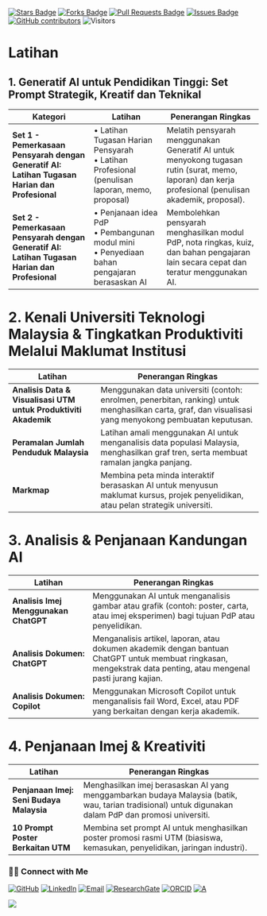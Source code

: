 <a href="https://github.com/drshahizan/short-course/stargazers"><img src="https://img.shields.io/github/stars/drshahizan/short-course" alt="Stars Badge"/></a>
<a href="https://github.com/drshahizan/short-course/network/members"><img src="https://img.shields.io/github/forks/drshahizan/short-course" alt="Forks Badge"/></a>
<a href="https://github.com/drshahizan/short-course/pulls"><img src="https://img.shields.io/github/issues-pr/drshahizan/short-course" alt="Pull Requests Badge"/></a>
<a href="https://github.com/drshahizan/short-course"><img src="https://img.shields.io/github/issues/drshahizan/short-course" alt="Issues Badge"/></a>
<a href="https://github.com/drshahizan/short-course/graphs/contributors"><img alt="GitHub contributors" src="https://img.shields.io/github/contributors/drshahizan/short-course?color=2b9348"></a>
![Visitors](https://api.visitorbadge.io/api/visitors?path=https%3A%2F%2Fgithub.com%2Fdrshahizan%2Fshort-course&labelColor=%23d9e3f0&countColor=%23697689&style=flat)

# Latihan

## 1. Generatif AI untuk Pendidikan Tinggi: Set Prompt Strategik, Kreatif dan Teknikal

| **Kategori** | **Latihan** | **Penerangan Ringkas** |
| --------------------------------------------------------------------------------------------- | --------------------------------------------------------------------------------------------------- | ----------------------------------------------------------------------------------------------------------------------------------------------------- |
| **Set 1 - Pemerkasaan Pensyarah dengan Generatif AI: Latihan Tugasan Harian dan Profesional** | • Latihan Tugasan Harian Pensyarah <br> • Latihan Profesional (penulisan laporan, memo, proposal)   | Melatih pensyarah menggunakan Generatif AI untuk menyokong tugasan rutin (surat, memo, laporan) dan kerja profesional (penulisan akademik, proposal). |
| **Set 2 - Pemerkasaan Pensyarah dengan Generatif AI: Latihan Tugasan Harian dan Profesional** | • Penjanaan idea PdP <br> • Pembangunan modul mini <br> • Penyediaan bahan pengajaran berasaskan AI | Membolehkan pensyarah menghasilkan modul PdP, nota ringkas, kuiz, dan bahan pengajaran lain secara cepat dan teratur menggunakan AI.                  |

# 2. Kenali Universiti Teknologi Malaysia & Tingkatkan Produktiviti Melalui Maklumat Institusi

| **Latihan**                                                     | **Penerangan Ringkas** |
| --------------------------------------------------------------- | ------------------------------------------------------------------------------------------------------------------------------------------------------- |
| **Analisis Data & Visualisasi UTM untuk Produktiviti Akademik** | Menggunakan data universiti (contoh: enrolmen, penerbitan, ranking) untuk menghasilkan carta, graf, dan visualisasi yang menyokong pembuatan keputusan. |
| **Peramalan Jumlah Penduduk Malaysia**                          | Latihan amali menggunakan AI untuk menganalisis data populasi Malaysia, menghasilkan graf tren, serta membuat ramalan jangka panjang.                   |
| **Markmap**                                                     | Membina peta minda interaktif berasaskan AI untuk menyusun maklumat kursus, projek penyelidikan, atau pelan strategik universiti.                       |

# 3. Analisis & Penjanaan Kandungan AI

| **Latihan**                           | **Penerangan Ringkas** |
| ------------------------------------- | ----------------------------------------------------------------------------------------------------------------------------------------------------------------- |
| **Analisis Imej Menggunakan ChatGPT** | Menggunakan AI untuk menganalisis gambar atau grafik (contoh: poster, carta, atau imej eksperimen) bagi tujuan PdP atau penyelidikan.                             |
| **Analisis Dokumen: ChatGPT**         | Menganalisis artikel, laporan, atau dokumen akademik dengan bantuan ChatGPT untuk membuat ringkasan, mengekstrak data penting, atau mengenal pasti jurang kajian. |
| **Analisis Dokumen: Copilot**         | Menggunakan Microsoft Copilot untuk menganalisis fail Word, Excel, atau PDF yang berkaitan dengan kerja akademik.                                                 |

# 4. Penjanaan Imej & Kreativiti

| **Latihan**                              | **Penerangan Ringkas** |
| ---------------------------------------- | ----------------------------------------------------------------------------------------------------------------------------------------------------- |
| **Penjanaan Imej: Seni Budaya Malaysia** | Menghasilkan imej berasaskan AI yang menggambarkan budaya Malaysia (batik, wau, tarian tradisional) untuk digunakan dalam PdP dan promosi universiti. |
| **10 Prompt Poster Berkaitan UTM**       | Membina set prompt AI untuk menghasilkan poster promosi rasmi UTM (biasiswa, kemasukan, penyelidikan, jaringan industri).                             |

### 🙌🏻 Connect with Me
<p align="left">
    <a href="https://github.com/drshahizan" target="_blank"><img alt="GitHub" src="https://img.shields.io/badge/-@drshahizan-181717?style=flat-square&logo=GitHub&logoColor=white"></a>
    <a href="https://www.linkedin.com/in/drshahizan" target="_blank"><img alt="LinkedIn" src="https://img.shields.io/badge/-drshahizan-blue?style=flat-square&logo=Linkedin&logoColor=white&link=https://www.linkedin.com/in/drshahizan/"></a>
    <a href="mailto:shahizan@utm.my" target="_blank"><img alt="Email" src="https://img.shields.io/badge/-shahizan@utm.my-c14438?style=flat-square&logo=Gmail&logoColor=white&link=mailto:shahizan@utm.my.com"></a>
    <a href="https://www.researchgate.net/profile/Mohd-Othman-28" target="_blank"><img alt="ResearchGate" src="https://img.shields.io/badge/-ResearchGate-00CCBB?style=flat-square&logo=ResearchGate&logoColor=white"></a>
    <a href="https://orcid.org/0000-0003-4261-1873" target="_blank"><img alt="ORCID" src="https://img.shields.io/badge/-ORCID-A6CE39?style=flat-square&logo=ORCID&logoColor=white"></a> 
 <a href="https://visitorbadge.io/status?path=https%3A%2F%2Fgithub.com%2Fdrshahizan" target="_blank"><img alt="A" src="https://api.visitorbadge.io/api/visitors?path=https%3A%2F%2Fgithub.com%2Fdrshahizan&labelColor=%23697689&countColor=%23555555&style=plastic"></a>
 
![](https://hit.yhype.me/github/profile?user_id=81284918)
</p>



